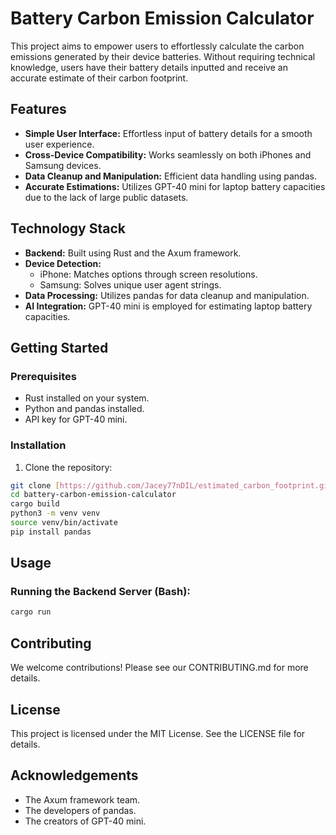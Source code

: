 # Battery Carbon Emission Calculator

This project aims to empower users to effortlessly calculate the carbon emissions generated by their device batteries. Without requiring technical knowledge, users have their battery details inputted and receive an accurate estimate of their carbon footprint.

## Features

- **Simple User Interface:** Effortless input of battery details for a smooth user experience.
- **Cross-Device Compatibility:** Works seamlessly on both iPhones and Samsung devices.
- **Data Cleanup and Manipulation:** Efficient data handling using pandas.
- **Accurate Estimations:** Utilizes GPT-40 mini for laptop battery capacities due to the lack of large public datasets.

## Technology Stack

- **Backend:** Built using Rust and the Axum framework.
- **Device Detection:**
  - iPhone: Matches options through screen resolutions.
  - Samsung: Solves unique user agent strings.
- **Data Processing:** Utilizes pandas for data cleanup and manipulation.
- **AI Integration:** GPT-40 mini is employed for estimating laptop battery capacities.

## Getting Started

### Prerequisites

- Rust installed on your system.
- Python and pandas installed.
- API key for GPT-40 mini.

### Installation

1. Clone the repository:

````bash
git clone [https://github.com/Jacey77nDIL/estimated_carbon_footprint.git](https://github.com/Jacey77nDIL/estimated_carbon_footprint.git)
cd battery-carbon-emission-calculator
cargo build
python3 -m venv venv
source venv/bin/activate
pip install pandas
````

## Usage

### Running the Backend Server (Bash):

```bash
cargo run
```

## Contributing

We welcome contributions! Please see our CONTRIBUTING.md for more details.

## License

This project is licensed under the MIT License. See the LICENSE file for details.

## Acknowledgements

* The Axum framework team.
* The developers of pandas.
* The creators of GPT-40 mini.
